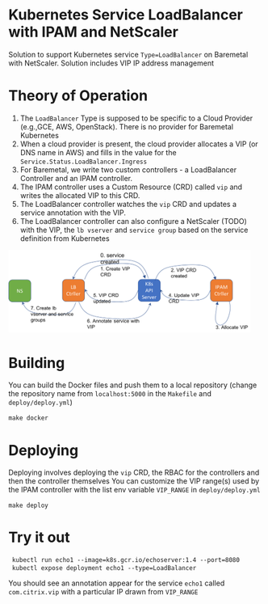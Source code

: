 # Kubernetes Service LoadBalancer with IPAM and NetScaler
Solution to support Kubernetes service `Type=LoadBalancer` on Baremetal with NetScaler. Solution includes VIP IP address management

# Theory of Operation
1. The `LoadBalancer` Type is supposed to be specific to a Cloud Provider (e.g.,GCE, AWS, OpenStack). There is no provider for Baremetal Kubernetes
2. When a cloud provider is present, the cloud provider allocates a VIP (or DNS name in AWS) and fills in the value for the `Service.Status.LoadBalancer.Ingress`
3. For Baremetal, we write two custom controllers - a LoadBalancer Controller and an IPAM controller.
4. The IPAM controller uses a Custom Resource (CRD) called `vip` and writes the allocated VIP to this CRD.
5. The LoadBalancer controller watches the `vip` CRD and updates a service annotation with the VIP. 
6. The LoadBalancer controller can also configure a NetScaler (TODO) with the VIP, the `lb vserver` and `service group` based on the service definition from Kubernetes

<img src="docs/LB_IPAM.png" width="480"/>

# Building
You can build the Docker files and push them to a local repository (change the repository name from `localhost:5000` in the `Makefile` and `deploy/deploy.yml`)

   ```
   make docker
   
   ```

# Deploying
Deploying involves deploying the `vip` CRD, the RBAC for the controllers and then the controller themselves
You can customize the VIP range(s) used by the IPAM controller with the list env variable `VIP_RANGE` in `deploy/deploy.yml`

  ```
  make deploy
  ```

# Try it out
  ```
   kubectl run echo1 --image=k8s.gcr.io/echoserver:1.4 --port=8080
   kubectl expose deployment echo1 --type=LoadBalancer
  ```
  You should see an annotation appear for the service `echo1` called `com.citrix.vip` with a particular IP drawn from `VIP_RANGE`
